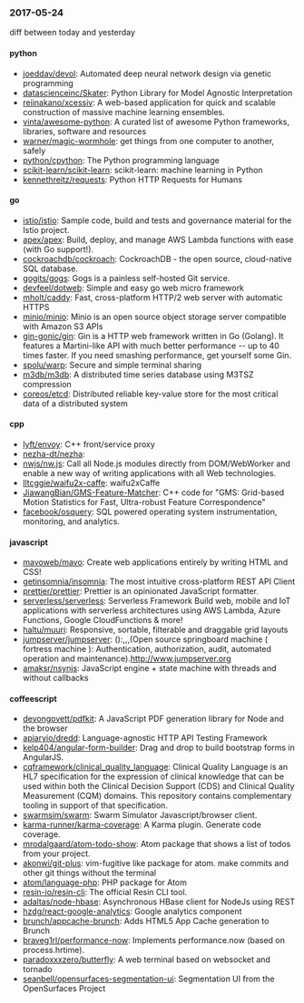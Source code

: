 ### 2017-05-24
diff between today and yesterday

#### python
* [joeddav/devol](https://github.com/joeddav/devol): Automated deep neural network design via genetic programming
* [datascienceinc/Skater](https://github.com/datascienceinc/Skater): Python Library for Model Agnostic Interpretation
* [reiinakano/xcessiv](https://github.com/reiinakano/xcessiv): A web-based application for quick and scalable construction of massive machine learning ensembles.
* [vinta/awesome-python](https://github.com/vinta/awesome-python): A curated list of awesome Python frameworks, libraries, software and resources
* [warner/magic-wormhole](https://github.com/warner/magic-wormhole): get things from one computer to another, safely
* [python/cpython](https://github.com/python/cpython): The Python programming language
* [scikit-learn/scikit-learn](https://github.com/scikit-learn/scikit-learn): scikit-learn: machine learning in Python
* [kennethreitz/requests](https://github.com/kennethreitz/requests): Python HTTP Requests for Humans

#### go
* [istio/istio](https://github.com/istio/istio): Sample code, build and tests and governance material for the Istio project.
* [apex/apex](https://github.com/apex/apex): Build, deploy, and manage AWS Lambda functions with ease (with Go support!).
* [cockroachdb/cockroach](https://github.com/cockroachdb/cockroach): CockroachDB - the open source, cloud-native SQL database.
* [gogits/gogs](https://github.com/gogits/gogs): Gogs is a painless self-hosted Git service.
* [devfeel/dotweb](https://github.com/devfeel/dotweb): Simple and easy go web micro framework
* [mholt/caddy](https://github.com/mholt/caddy): Fast, cross-platform HTTP/2 web server with automatic HTTPS
* [minio/minio](https://github.com/minio/minio): Minio is an open source object storage server compatible with Amazon S3 APIs
* [gin-gonic/gin](https://github.com/gin-gonic/gin): Gin is a HTTP web framework written in Go (Golang). It features a Martini-like API with much better performance -- up to 40 times faster. If you need smashing performance, get yourself some Gin.
* [spolu/warp](https://github.com/spolu/warp): Secure and simple terminal sharing
* [m3db/m3db](https://github.com/m3db/m3db): A distributed time series database using M3TSZ compression
* [coreos/etcd](https://github.com/coreos/etcd): Distributed reliable key-value store for the most critical data of a distributed system

#### cpp
* [lyft/envoy](https://github.com/lyft/envoy): C++ front/service proxy
* [nezha-dt/nezha](https://github.com/nezha-dt/nezha): 
* [nwjs/nw.js](https://github.com/nwjs/nw.js): Call all Node.js modules directly from DOM/WebWorker and enable a new way of writing applications with all Web technologies.
* [lltcggie/waifu2x-caffe](https://github.com/lltcggie/waifu2x-caffe): waifu2xCaffe
* [JiawangBian/GMS-Feature-Matcher](https://github.com/JiawangBian/GMS-Feature-Matcher): C++ code for "GMS: Grid-based Motion Statistics for Fast, Ultra-robust Feature Correspondence"
* [facebook/osquery](https://github.com/facebook/osquery): SQL powered operating system instrumentation, monitoring, and analytics.

#### javascript
* [mavoweb/mavo](https://github.com/mavoweb/mavo): Create web applications entirely by writing HTML and CSS!
* [getinsomnia/insomnia](https://github.com/getinsomnia/insomnia): The most intuitive cross-platform REST API Client 
* [prettier/prettier](https://github.com/prettier/prettier): Prettier is an opinionated JavaScript formatter.
* [serverless/serverless](https://github.com/serverless/serverless): Serverless Framework  Build web, mobile and IoT applications with serverless architectures using AWS Lambda, Azure Functions, Google CloudFunctions & more! 
* [haltu/muuri](https://github.com/haltu/muuri): Responsive, sortable, filterable and draggable grid layouts
* [jumpserver/jumpserver](https://github.com/jumpserver/jumpserver): ():,,,(Open source springboard machine ( fortress machine ): Authentication, authorization, audit, automated operation and maintenance).http://www.jumpserver.org
* [amaksr/nsynjs](https://github.com/amaksr/nsynjs): JavaScript engine + state machine with threads and without callbacks

#### coffeescript
* [devongovett/pdfkit](https://github.com/devongovett/pdfkit): A JavaScript PDF generation library for Node and the browser
* [apiaryio/dredd](https://github.com/apiaryio/dredd): Language-agnostic HTTP API Testing Framework
* [kelp404/angular-form-builder](https://github.com/kelp404/angular-form-builder): Drag and drop to build bootstrap forms in AngularJS.
* [cqframework/clinical_quality_language](https://github.com/cqframework/clinical_quality_language): Clinical Quality Language is an HL7 specification for the expression of clinical knowledge that can be used within both the Clinical Decision Support (CDS) and Clinical Quality Measurement (CQM) domains. This repository contains complementary tooling in support of that specification.
* [swarmsim/swarm](https://github.com/swarmsim/swarm): Swarm Simulator Javascript/browser client.
* [karma-runner/karma-coverage](https://github.com/karma-runner/karma-coverage): A Karma plugin. Generate code coverage.
* [mrodalgaard/atom-todo-show](https://github.com/mrodalgaard/atom-todo-show): Atom package that shows a list of todos from your project.
* [akonwi/git-plus](https://github.com/akonwi/git-plus): vim-fugitive like package for atom. make commits and other git things without the terminal
* [atom/language-php](https://github.com/atom/language-php): PHP package for Atom
* [resin-io/resin-cli](https://github.com/resin-io/resin-cli): The official Resin CLI tool.
* [adaltas/node-hbase](https://github.com/adaltas/node-hbase): Asynchronous HBase client for NodeJs using REST
* [hzdg/react-google-analytics](https://github.com/hzdg/react-google-analytics): Google analytics component
* [brunch/appcache-brunch](https://github.com/brunch/appcache-brunch): Adds HTML5 App Cache generation to Brunch
* [braveg1rl/performance-now](https://github.com/braveg1rl/performance-now): Implements performance.now (based on process.hrtime).
* [paradoxxxzero/butterfly](https://github.com/paradoxxxzero/butterfly): A web terminal based on websocket and tornado
* [seanbell/opensurfaces-segmentation-ui](https://github.com/seanbell/opensurfaces-segmentation-ui): Segmentation UI from the OpenSurfaces Project
